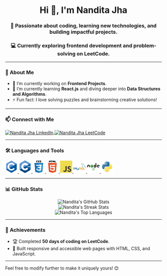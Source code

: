 <h1 align="center">Hi 👋, I'm Nandita Jha</h1>
<h3 align="center">🌟 Passionate about coding, learning new technologies, and building impactful projects.</h3>
<h3 align="center">💻 Currently exploring frontend development and problem-solving on LeetCode.</h3>

---

### 🌟 **About Me**
- 🔭 I’m currently working on **Frontend Projects**.
- 🌱 I’m currently learning **React.js** and diving deeper into **Data Structures and Algorithms**.
- ⚡ Fun fact: I love solving puzzles and brainstorming creative solutions!

---

### 📫 **Connect with Me**
<p align="left">
  <a href="https://linkedin.com/in/www.linkedin.com/in/nandita-jha-b46497289" target="_blank">
    <img align="center" src="https://img.icons8.com/fluency/40/000000/linkedin.png" alt="Nandita Jha LinkedIn" />
  </a>
  <a href="https://leetcode.com/u/nandita_0503/" target="_blank">
    <img align="center" src="https://img.icons8.com/external-tal-revivo-color-tal-revivo/40/000000/external-level-up-your-coding-skills-and-quickly-land-a-job-logo-color-tal-revivo.png" alt="Nandita Jha LeetCode" />
  </a>
</p>

---

### 🛠️ **Languages and Tools**
<p align="left">
  <a href="https://www.cprogramming.com/" target="_blank">
    <img src="https://raw.githubusercontent.com/devicons/devicon/master/icons/c/c-original.svg" alt="C" width="40" height="40" />
  </a>
  <a href="https://www.w3schools.com/cpp/" target="_blank">
    <img src="https://raw.githubusercontent.com/devicons/devicon/master/icons/cplusplus/cplusplus-original.svg" alt="C++" width="40" height="40" />
  </a>
  <a href="https://www.w3schools.com/css/" target="_blank">
    <img src="https://raw.githubusercontent.com/devicons/devicon/master/icons/css3/css3-original-wordmark.svg" alt="CSS3" width="40" height="40" />
  </a>
  <a href="https://www.w3.org/html/" target="_blank">
    <img src="https://raw.githubusercontent.com/devicons/devicon/master/icons/html5/html5-original-wordmark.svg" alt="HTML5" width="40" height="40" />
  </a>
  <a href="https://developer.mozilla.org/en-US/docs/Web/JavaScript" target="_blank">
    <img src="https://raw.githubusercontent.com/devicons/devicon/master/icons/javascript/javascript-original.svg" alt="JavaScript" width="40" height="40" />
  </a>
  <a href="https://www.mysql.com/" target="_blank">
    <img src="https://raw.githubusercontent.com/devicons/devicon/master/icons/mysql/mysql-original-wordmark.svg" alt="MySQL" width="40" height="40" />
  </a>
  <a href="https://nodejs.org" target="_blank">
    <img src="https://raw.githubusercontent.com/devicons/devicon/master/icons/nodejs/nodejs-original-wordmark.svg" alt="Node.js" width="40" height="40" />
  </a>
  <a href="https://www.python.org" target="_blank">
    <img src="https://raw.githubusercontent.com/devicons/devicon/master/icons/python/python-original.svg" alt="Python" width="40" height="40" />
  </a>
</p>

---

### 📊 **GitHub Stats**
<div align="center">
  <img src="https://github-readme-stats.vercel.app/api?username=nandita5305&show_icons=true&theme=radical" alt="Nandita's GitHub Stats" />
</div>

<div align="center">
  <img src="https://github-readme-streak-stats.herokuapp.com/?user=nandita5305&theme=radical" alt="Nandita's Streak Stats" />
</div>

<div align="center">
  <img src="https://github-readme-stats.vercel.app/api/top-langs?username=nandita5305&show_icons=true&locale=en&layout=compact&theme=radical" alt="Nandita's Top Languages" />
</div>

---

### 🌟 **Achievements**
- 🏆 Completed **50 days of coding on LeetCode**.
- 🚀 Built responsive and accessible web pages with HTML, CSS, and JavaScript.

---

Feel free to modify further to make it uniquely yours! 😊
